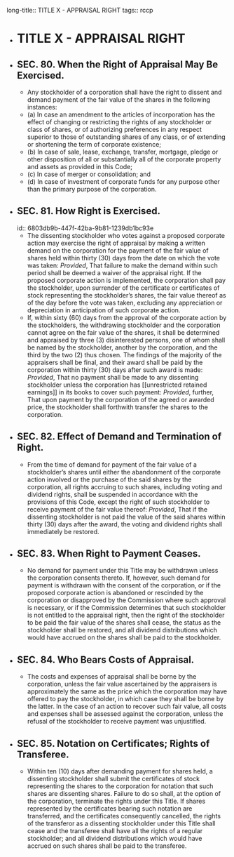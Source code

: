 long-title:: TITLE X - APPRAISAL RIGHT
tags:: rccp

- # TITLE X - APPRAISAL RIGHT
- ## SEC. 80. When the Right of Appraisal May Be Exercised.
	- Any stockholder of a corporation shall have the right to dissent and demand payment of the fair value of the shares in the following instances:
	- (a) In case an amendment to the articles of incorporation has the effect of changing or restricting the rights of any stockholder or class of shares, or of authorizing preferences in any  respect superior to those of outstanding shares of any class, or of extending or shortening the term of corporate existence;
	- (b) In case of sale, lease, exchange, transfer, mortgage, pledge or other disposition of all or substantially all of the corporate property and assets as provided in this Code;
	- (c) In case of merger or consolidation; and
	- (d) In case of investment of corporate funds for any purpose other than the primary purpose of the corporation.
- ## SEC. 81. How Right is Exercised.
  id:: 6803db9b-447f-42ba-9b81-1239db1bc93e
	- The dissenting stockholder who votes against a proposed corporate action may exercise the right of appraisal by making a written demand on the corporation for the payment of the fair value of shares held within thirty (30) days from the date on which the vote was taken: *Provided*, That failure to make the demand within such period shall be deemed a waiver of the appraisal right. If the proposed corporate action is implemented, the corporation shall pay the stockholder, upon surrender of the certificate or certificates of stock representing the stockholder’s shares, the fair value thereof as of the day before the vote was taken, excluding any appreciation or depreciation in anticipation of such corporate action.
	- If, within sixty (60) days from the approval of the corporate action by the stockholders, the withdrawing stockholder and the corporation cannot agree on the fair value of the shares, it shall be determined and appraised by three (3) disinterested persons, one of whom shall be named by the stockholder, another by the corporation, and the third by the two (2) thus chosen. The findings of the majority of the appraisers shall be final, and their award shall be paid by the corporation within thirty (30) days after such award is made: *Provided*, That no payment shall be made to any dissenting stockholder unless the corporation has [[unrestricted retained earnings]] in its books to cover such payment: *Provided*, further, That upon payment by the corporation of the agreed or awarded price, the stockholder shall forthwith transfer the shares to the corporation.
- ## SEC. 82. Effect of Demand and Termination of Right.
	- From the time of demand for payment of the fair value of a stockholder’s shares until either the abandonment of the corporate action involved or the purchase of the said shares by the corporation, all rights accruing to such shares, including voting and dividend rights, shall be suspended in accordance with the provisions of this Code, except the right of such stockholder to receive payment of the fair value thereof: *Provided*, That if the dissenting stockholder is not paid the value of the said shares within thirty (30) days after the award, the voting and dividend rights shall immediately be restored.
- ## SEC. 83. When Right to Payment Ceases.
	- No demand for payment under this Title may be withdrawn unless the corporation consents thereto. If, however, such demand for payment is withdrawn with the consent of the corporation, or if the proposed corporate action is abandoned or rescinded by the corporation or disapproved by the Commission where such approval is necessary, or if the Commission determines that such stockholder is not entitled to the appraisal right, then the right of the stockholder to be paid the fair value of the shares shall cease, the status as the stockholder shall be restored, and all dividend distributions which would have accrued on the shares shall be paid to the stockholder.
- ## SEC. 84. Who Bears Costs of Appraisal.
	- The costs and expenses of appraisal shall be borne by the corporation, unless the fair value ascertained by the appraisers is approximately the same as the price which the corporation may have offered to pay the stockholder, in which case they shall be borne by the latter. In the case of an action to recover such fair value, all costs and expenses shall be assessed against the corporation, unless the refusal of the stockholder to receive payment was unjustified.
- ## SEC. 85. Notation on Certificates; Rights of Transferee.
	- Within ten (10) days after demanding payment for shares held, a dissenting stockholder shall submit the certificates of stock representing the shares to the corporation for notation that such shares are dissenting shares. Failure to do so shall, at the option of the corporation, terminate the rights under this Title. If shares represented by the certificates bearing such notation are transferred, and the certificates consequently cancelled, the rights of the transferor as a dissenting stockholder under this Title shall cease and the transferee shall have all the rights of a regular stockholder; and all dividend distributions which would have accrued on such shares shall be paid to the transferee.